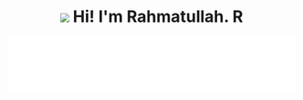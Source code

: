 <h1 align="center"><img src="https://media.giphy.com/media/hvRJCLFzcasrR4ia7z/giphy.gif" width="35"> <b>Hi! I'm Rahmatullah. R</b></h1>

<div style="display: flex; justify-content: space-between;">
  <img src="/metrics.classic.svg" alt="Metrics Classic">
  <br>
  <div style="flex: 1; text-align: center;">
    <img src="/metrics.plugin.isocalendar.halfyear.svg" alt="Metrics IsoCalendar Half Year">
    <br>
    <img src="/metrics.plugin.languages.details.svg" alt="Metrics Language Details">
  </div>
  <div style="flex: 1; text-align: center;">
    <img src="/metrics.plugin.anilist.svg" alt="Metrics Anilist">
  </div>
</div>
